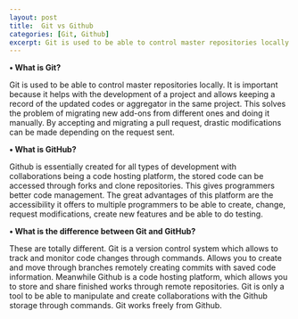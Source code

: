 ```yaml
---
layout: post
title:  Git vs Github
categories: [Git, Github]
excerpt: Git is used to be able to control master repositories locally. It is important because it helps with the development of a project and allows keeping a record
---
```


**•	What is Git?**

Git is used to be able to control master repositories locally. It is important because it helps with the development of a project and allows keeping a record of the updated codes or aggregator in the same project. This solves the problem of migrating new add-ons from different ones and doing it manually. By accepting and migrating a pull request, drastic modifications can be made depending on the request sent.

**•	What is GitHub?**

Github is essentially created for all types of development with collaborations being a code hosting platform, the stored code can be accessed through forks and clone repositories. This gives programmers better code management.
The great advantages of this platform are the accessibility it offers to multiple programmers to be able to create, change, request modifications, create new features and be able to do testing.

**•	What is the difference between Git and GitHub?**

These are totally different.
Git is a version control system which allows to track and monitor code changes through commands. Allows you to create and move through branches remotely creating commits with saved code information.
Meanwhile
Github is a code hosting platform, which allows you to store and share finished works through remote repositories. Git is only a tool to be able to manipulate and create collaborations with the Github storage through commands. Git works freely from Github.
